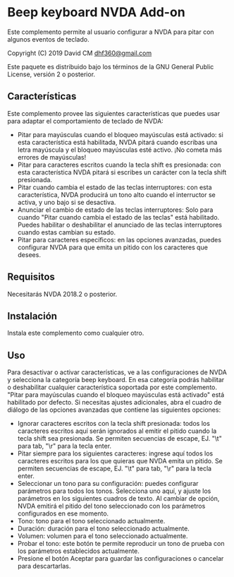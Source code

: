 # Beep keyboard NVDA Add-on #
Este complemento permite al usuario configurar a NVDA para pitar con algunos eventos de teclado.

Copyright (C) 2019 David CM <dhf360@gmail.com>

Este paquete es distribuido bajo los términos de la GNU General Public License, versión 2 o posterior.

## Características
  Este complemento provee las siguientes características que puedes usar para adaptar el comportamiento de teclado de NVDA:
  
* Pitar para mayúsculas cuando el bloqueo mayúsculas está activado: si esta característica está habilitada, NVDA pitará cuando escribas una letra mayúscula y el bloqueo mayúsculas esté activo. ¡No cometa más errores de mayúsculas!
* Pitar para caracteres escritos cuando la tecla shift es presionada: con esta característica NVDA pitará si escribes un carácter con la tecla shift presionada.
* Pitar cuando cambia el estado de las teclas interruptores: con esta característica, NVDA producirá un tono alto cuando el interructor se activa, y uno bajo si se desactiva.
* Anunciar el cambio de estado de las teclas interruptores: Solo para cuando "Pitar cuando cambia el estado de las teclas" está habilitado. Puedes habilitar o deshabilitar el anunciado de las teclas interruptores cuando estas cambian su estado.
* Pitar para caracteres específicos: en las opciones avanzadas, puedes configurar NVDA para que emita un pitido con los caracteres que desees.

## Requisitos
  Necesitarás NVDA 2018.2 o posterior.

## Instalación
  Instala este complemento como cualquier otro.

## Uso
  Para desactivar o activar características, ve  a las configuraciones de NVDA y selecciona la categoría beep keyboard. En esa categoría podrás habilitar o deshabilitar cualquier característica soportada por este complemento.  
  "Pitar para mayúsculas cuando el bloqueo mayúsculas está activado" está habilitado por defecto.
  Si necesitas ajustes adicionales, abra el cuadro de diálogo de las opciones avanzadas que contiene las siguientes opciones:

* Ignorar caracteres escritos con la tecla shift presionada: todos los caracteres escritos aquí serán ignorados al emitir el pitido cuando la tecla shift sea presionada. Se permiten secuencias de escape, EJ. "\t" para tab, "\r" para la tecla enter.
* Pitar siempre para los siguientes caracteres: ingrese aquí todos los caracteres escritos para los que quieras que NVDA emita un pitido. Se permiten secuencias  de escape, EJ. "\t" para tab, "\r" para la tecla enter.
* Seleccionar un tono para su configuración: puedes configurar parámetros para todos los tonos. Selecciona uno aquí, y ajuste los parámetros en los siguientes cuadros de texto. Al cambiar de opción, NVDA emitirá el pitido del tono seleccionado con los parámetros configurados en ese momento.
* Tono: tono para el tono seleccionado actualmente.
* Duración: duración para el tono seleccionado actualmente.
* Volumen: volumen para el tono seleccionado actualmente.
* Probar el tono: este botón te permite reproducir un tono de prueba con los parámetros establecidos actualmente.
* Presione el botón Aceptar para guardar las configuraciones o cancelar para descartarlas.